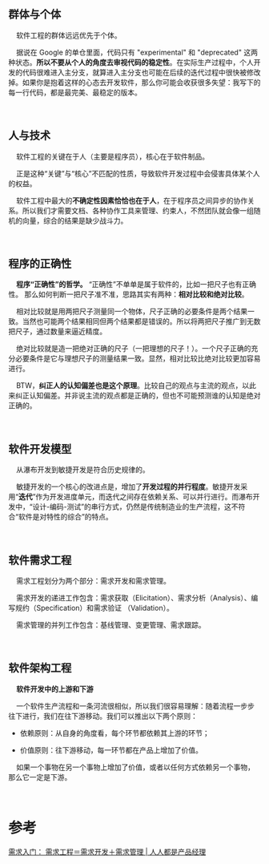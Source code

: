 ## 群体与个体

    软件工程的群体远远优先于个体。

    据说在 Google 的单仓里面，代码只有 "experimental" 和 "deprecated" 这两种状态。**所以不要从个人的角度去审视代码的稳定性**。在实际生产过程中，个人开发的代码很难进入主分支，就算进入主分支也可能在后续的迭代过程中很快被修改掉。如果你是抱着这样的心态去开发软件，那么你可能会收获很多失望：我写下的每一行代码，都是最完美、最稳定的版本。

    

## 人与技术

    软件工程的关键在于人（主要是程序员），核心在于软件制品。

    正是这种“关键”与“核心”不匹配的性质，导致软件开发过程中会侵害具体某个人的权益。

    软件工程中最大的**不确定性因素恰恰也在于人**，在于程序员之间异步的协作关系。所以我们才需要文档、各种协作工具来管理、约束人，不然团队就会像一组随机的向量，综合的结果是缺少战斗力。

    

## 程序的正确性

    **程序“正确性”的哲学。**
“正确性”不单单是属于软件的，比如一把尺子也有正确性。
那么如何判断一把尺子准不准，思路其实有两种：**相对比较和绝对比较**。

    相对比较就是用两把尺子测量同一个物体，尺子正确的必要条件是两个结果一致。当然也可能两个结果相同但两个结果都是错误的。所以将两把尺子推广到无数把尺子，通过数量来逼近精度。

    绝对比较就是造一把绝对正确的尺子（一把理想的尺子！）。一个尺子正确的充分必要条件是它与理想尺子的测量结果一致。显然，相对比较比绝对比较更加容易进行。

    BTW，**纠正人的认知偏差也是这个原理**。比较自己的观点与主流的观点，以此来纠正认知偏差。并非说主流的观点都是正确的，但也不可能预测谁的认知是绝对正确的。

    

## 软件开发模型

    从瀑布开发到敏捷开发是符合历史规律的。

    敏捷开发的一个核心的改进点是，增加了**开发过程的并行程度**。敏捷开发采用“**迭代**”作为开发进度单元，而迭代之间存在依赖关系、可以并行进行。而瀑布开发中，“设计-编码-测试”的串行方式，仍然是传统制造业的生产流程，这不符合“软件是对特性的综合”的特点。

    

## 软件需求工程

    需求工程划分为两个部分：需求开发和需求管理。

    需求开发的递进工作包含：需求获取（Elicitation）、需求分析（Analysis）、编写规约（Specification）和需求验证 （Validation）。

    需求管理的并列工作包含：基线管理、变更管理、需求跟踪。

    

## 软件架构工程

    **软件开发中的上游和下游**

    一个软件生产流程和一条河流很相似，所以我们很容易理解：随着流程一步步往下进行，我们在往下游移动。我们可以推出以下两个原则：

- 依赖原则：从自身的角度看，每个环节都依赖其上游的环节；

- 价值原则：往下游移动，每一环节都在产品上增加了价值。

    如果一个事物在另一个事物上增加了价值，或者以任何方式依赖另一个事物，那么它一定是下游。

    

# 参考

[需求入门： 需求工程＝需求开发＋需求管理 | 人人都是产品经理](https://www.woshipm.com/pd/30370.html)
